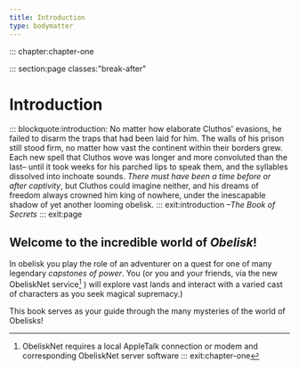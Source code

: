 ```yaml
---
title: Introduction
type: bodymatter
---
```


::: chapter:chapter-one

::: section:page classes:"break-after"
# Introduction


::: blockquote:introduction:
No matter how elaborate Cluthos' evasions, he failed to disarm the traps that had been laid for him. The walls of his prison still stood firm, no matter how vast the continent within their borders grew. Each new spell that Cluthos wove was longer and more convoluted than the last– until it took weeks for his parched lips to speak them, and the syllables dissolved into inchoate sounds. *There must have been a time before or after captivity*, but Cluthos could imagine neither, and his dreams of freedom always crowned him king of nowhere, under the inescapable shadow of yet another looming obelisk.
::: exit:introduction
*–The Book of Secrets*
::: exit:page
## Welcome to the incredible world of *Obelisk*!

In obelisk you play the role of an adventurer on a quest for one of many legendary *capstones of power*. You (or you and your friends, via the new ObeliskNet service[^1] ) will explore vast lands and interact with a varied cast of characters as you seek magical supremacy.) 

This book serves as your guide through the many mysteries of the world of Obelisks!
[^1]: ObeliskNet requires a local AppleTalk connection or modem and corresponding ObeliskNet server software
::: exit:chapter-one

